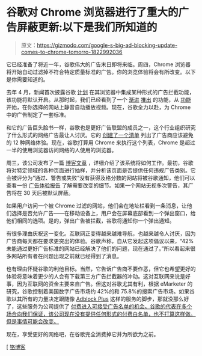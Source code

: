 # 谷歌对 Chrome 浏览器进行了重大的广告屏蔽更新:以下是我们所知道的

> 原文：<https://gizmodo.com/google-s-big-ad-blocking-update-comes-to-chrome-tomorro-1822992036>

它已经准备了将近一年，谷歌伟大的广告末日即将来临。周四，Chrome 浏览器将开始自动过滤掉不符合特定质量标准的广告。你的浏览体验将会有所改变。以下是你需要知道的。



去年 4 月，新闻首次披露谷歌 [计划](https://www.wsj.com/articles/google-plans-ad-blocking-feature-in-popular-chrome-browser-1492643233) 在其浏览器中集成某种形式的广告拦截功能，该功能将默认开启。从那时起，我们已经看到了一个 [渐进](https://gizmodo.com/chrome-will-soon-block-autoplay-videos-with-sound-heres-1814207806) [推出](https://gizmodo.com/google-finally-lets-you-mute-autoplay-videos-in-chrome-1821326546) 的功能，从 [功能](https://gizmodo.com/google-finally-lets-you-mute-autoplay-videos-in-chrome-1821326546) 开始，在你选择的网站上静音自动播放视频。现在，谷歌全力以赴，为 Chrome 中的广告制定了一套标准。

和它的广告巨头脸书一样，谷歌也是更好广告联盟的成员之一，这个行业组织研究了什么形式的网络广告最让人讨厌。它的 [创建了一个清单](https://www.betterads.org/standards/) 列出了广告商应该避免的 12 种网络体验。现在，谷歌打算用 Chrome 来执行这个列表，Chrome 是超过一半的使用浏览器访问网络的人使用的浏览器。

周三，该公司发布了一篇 [博客文章](https://blog.chromium.org/2018/02/how-chromes-ad-filtering-works.html) ，详细介绍了该系统将如何工作。最初，谷歌将对特定领域的各种页面进行抽样，并分析该页面是否提供任何违规广告类别。它会被评分为“通过、警告或失败”没有获得及格分数的网站将被谷歌通知，他们可以查看一份 [广告体验报告](https://www.google.com/webmasters/tools/ad-experience-unverified?hl=en&pli=1) 了解需要改变的细节。如果一个网站无视多次警告，其广告将在 30 天后被默认屏蔽。

如果用户访问一个被 Chrome 过滤的网站，他们会在地址栏看到一条消息，让他们选择是否允许广告——在移动设备上，用户会在屏幕底部看到一个弹出窗口，给他们相同的选项。是的，弹出广告被拦截，谷歌将通知你一个弹出通知。

有很多理由庆祝这一变化。互联网正变得越来越难导航，也越来越令人讨厌，因为广告商每天都在要求更突出的体验。谷歌声称，自从它发起这项倡议以来，“42%未能通过更好广告标准的网站已经解决了他们的问题，现在通过了。”所以看起来很多网站所有者在问题出现之前就已经得到了消息。

也有理由怀疑谷歌的利他目标。当然，它告诉广告商不要作恶，但它也希望更好的体验将意味着更少的人会有下载第三方广告拦截器的冲动。这对互联网来说是好事，因为互联网的资金主要来自广告。但这对谷歌尤其有利，根据 eMarketer 的研究，谷歌控制着美国数字广告市场约 42%的和 75.8%的搜索广告市场。如果谷歌以其所有的力量决定跟随像 [Adblock Plus](https://adblockplus.org/) 这样的服务的脚步，那就没那么好了，这些服务为公司提供了 [付费进入可接受广告名单的机会。谷歌的代表在多个场合向我们保证，该公司现在没有提供任何形式的付费白名单，也不打算这样做。但是事情可能会改变。](https://www.theverge.com/2016/9/13/12890050/adblock-plus-now-sells-ads)

现在，享受更好的网络吧，在谷歌完全消费掉它并为所欲为之前。

[ [铬博客](https://blog.chromium.org/2018/02/how-chromes-ad-filtering-works.html)